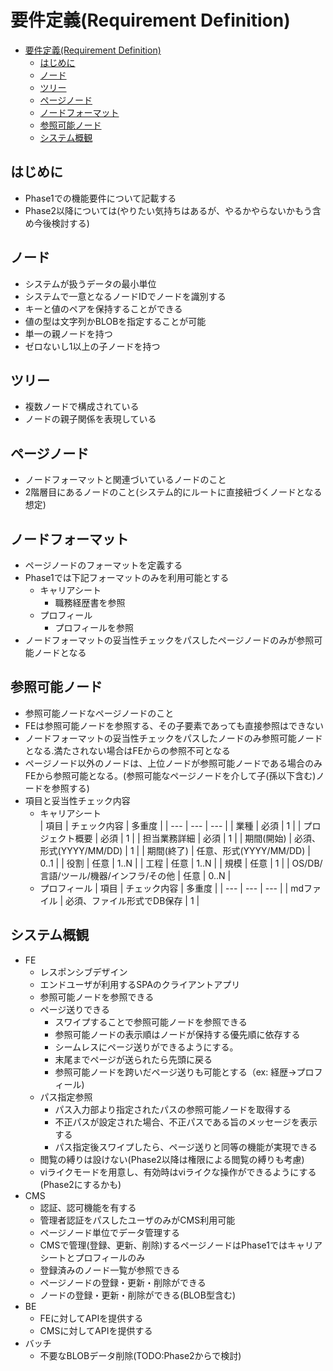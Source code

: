 # 要件定義(Requirement Definition)

- [要件定義(Requirement Definition)](#要件定義requirement-definition)
  - [はじめに](#はじめに)
  - [ノード](#ノード)
  - [ツリー](#ツリー)
  - [ページノード](#ページノード)
  - [ノードフォーマット](#ノードフォーマット)
  - [参照可能ノード](#参照可能ノード)
  - [システム概観](#システム概観)

## はじめに

- Phase1での機能要件について記載する
- Phase2以降については(やりたい気持ちはあるが、やるかやらないかもう含め今後検討する)

## ノード

- システムが扱うデータの最小単位
- システムで一意となるノードIDでノードを識別する
- キーと値のペアを保持することができる
- 値の型は文字列かBLOBを指定することが可能
- 単一の親ノードを持つ
- ゼロないし1以上の子ノードを持つ

## ツリー

- 複数ノードで構成されている
- ノードの親子関係を表現している

## ページノード

- ノードフォーマットと関連づいているノードのこと
- 2階層目にあるノードのこと(システム的にルートに直接紐づくノードとなる想定)

## ノードフォーマット

- ページノードのフォーマットを定義する
- Phase1では下記フォーマットのみを利用可能とする
  - キャリアシート
    - 職務経歴書を参照
  - プロフィール
    - プロフィールを参照
- ノードフォーマットの妥当性チェックをパスしたページノードのみが参照可能ノードとなる
  
## 参照可能ノード

- 参照可能ノードなページノードのこと
- FEは参照可能ノードを参照する、その子要素であっても直接参照はできない
- ノードフォーマットの妥当性チェックをパスしたノードのみ参照可能ノードとなる.満たされない場合はFEからの参照不可となる
- ページノード以外のノードは、上位ノードが参照可能ノードである場合のみFEから参照可能となる。(参照可能なページノードを介して子(孫以下含む)ノードを参照する)
- 項目と妥当性チェック内容
  - キャリアシート  
    | 項目 | チェック内容 | 多重度 |
    | --- | --- | --- |
    | 業種 | 必須  | 1 |
    | プロジェクト概要 | 必須 | 1 |
    | 担当業務詳細 | 必須 | 1 |
    | 期間(開始) | 必須、形式(YYYY/MM/DD) | 1 |
    | 期間(終了) | 任意、形式(YYYY/MM/DD)  | 0..1 |
    | 役割 | 任意 | 1..N |
    | 工程 | 任意 | 1..N |
    | 規模 | 任意 | 1 |
    | OS/DB/言語/ツール/機器/インフラ/その他 | 任意 | 0..N |
  - プロフィール
    | 項目 | チェック内容 | 多重度 |
    | --- | --- | --- |
    | mdファイル | 必須、ファイル形式でDB保存 | 1 |

## システム概観

- FE
  - レスポンシブデザイン
  - エンドユーザが利用するSPAのクライアントアプリ
  - 参照可能ノードを参照できる
  - ページ送りできる
    - スワイプすることで参照可能ノードを参照できる
    - 参照可能ノードの表示順はノードが保持する優先順に依存する
    - シームレスにページ送りができるようにする。
    - 末尾までページが送られたら先頭に戻る
    - 参照可能ノードを跨いだページ送りも可能とする（ex: 経歴→プロフィール)
  - パス指定参照
    - パス入力部より指定されたパスの参照可能ノードを取得する
    - 不正パスが設定された場合、不正パスである旨のメッセージを表示する
    - パス指定後スワイプしたら、ページ送りと同等の機能が実現できる
  - 閲覧の縛りは設けない(Phase2以降は権限による閲覧の縛りも考慮)
  - viライクモードを用意し、有効時はviライクな操作ができるようにする(Phase2にするかも)
- CMS
  - 認証、認可機能を有する
  - 管理者認証をパスしたユーザのみがCMS利用可能
  - ページノード単位でデータ管理する
  - CMSで管理(登録、更新、削除)するページノードはPhase1ではキャリアシートとプロフィールのみ
  - 登録済みのノード一覧が参照できる
  - ページノードの登録・更新・削除ができる
  - ノードの登録・更新・削除ができる(BLOB型含む)
- BE
  - FEに対してAPIを提供する
  - CMSに対してAPIを提供する
- バッチ
  - 不要なBLOBデータ削除(TODO:Phase2からで検討)